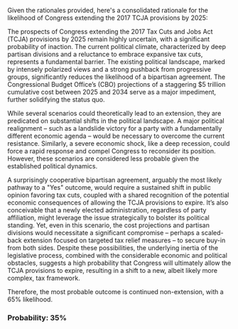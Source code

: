 Given the rationales provided, here's a consolidated rationale for the likelihood of Congress extending the 2017 TCJA provisions by 2025:

The prospects of Congress extending the 2017 Tax Cuts and Jobs Act (TCJA) provisions by 2025 remain highly uncertain, with a significant probability of inaction. The current political climate, characterized by deep partisan divisions and a reluctance to embrace expansive tax cuts, represents a fundamental barrier. The existing political landscape, marked by intensely polarized views and a strong pushback from progressive groups, significantly reduces the likelihood of a bipartisan agreement. The Congressional Budget Office’s (CBO) projections of a staggering $5 trillion cumulative cost between 2025 and 2034 serve as a major impediment, further solidifying the status quo. 

While several scenarios could theoretically lead to an extension, they are predicated on substantial shifts in the political landscape. A major political realignment – such as a landslide victory for a party with a fundamentally different economic agenda – would be necessary to overcome the current resistance. Similarly, a severe economic shock, like a deep recession, could force a rapid response and compel Congress to reconsider its position. However, these scenarios are considered less probable given the established political dynamics. 

A surprisingly cooperative bipartisan agreement, arguably the most likely pathway to a "Yes" outcome, would require a sustained shift in public opinion favoring tax cuts, coupled with a shared recognition of the potential economic consequences of allowing the TCJA provisions to expire. It’s also conceivable that a newly elected administration, regardless of party affiliation, might leverage the issue strategically to bolster its political standing.  Yet, even in this scenario, the cost projections and partisan divisions would necessitate a significant compromise – perhaps a scaled-back extension focused on targeted tax relief measures – to secure buy-in from both sides. Despite these possibilities, the underlying inertia of the legislative process, combined with the considerable economic and political obstacles, suggests a high probability that Congress will ultimately allow the TCJA provisions to expire, resulting in a shift to a new, albeit likely more complex, tax framework. 

Therefore, the most probable outcome is continued non-extension, with a 65% likelihood.

### Probability: 35%